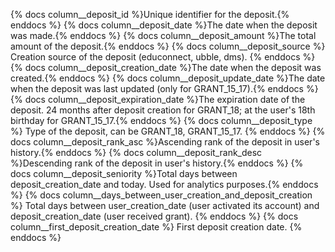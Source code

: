 {% docs column__deposit_id %}Unique identifier for the deposit.{% enddocs %}
{% docs column__deposit_date %}The date when the deposit was made.{% enddocs %}
{% docs column__deposit_amount %}The total amount of the deposit.{% enddocs %}
{% docs column__deposit_source %} Creation source of the deposit (educonnect, ubble, dms). {% enddocs %}
{% docs column__deposit_creation_date %}The date when the deposit was created.{% enddocs %}
{% docs column__deposit_update_date %}The date when the deposit was last updated (only for GRANT_15_17).{% enddocs %}
{% docs column__deposit_expiration_date %}The expiration date of the deposit. 24 months after deposit creation for GRANT_18; at the user's 18th birthday for GRANT_15_17.{% enddocs %}
{% docs column__deposit_type %} Type of the deposit, can be GRANT_18, GRANT_15_17. {% enddocs %}
{% docs column__deposit_rank_asc %}Ascending rank of the deposit in user's history.{% enddocs %}
{% docs column__deposit_rank_desc %}Descending rank of the deposit in user's history.{% enddocs %}
{% docs column__deposit_seniority %}Total days between deposit_creation_date and today. Used for analytics purposes.{% enddocs %}
{% docs column__days_between_user_creation_and_deposit_creation %} Total days between user_creation_date (user activated its account) and deposit_creation_date (user received grant). {% enddocs %}
{% docs column__first_deposit_creation_date %} First deposit creation date. {% enddocs %}
